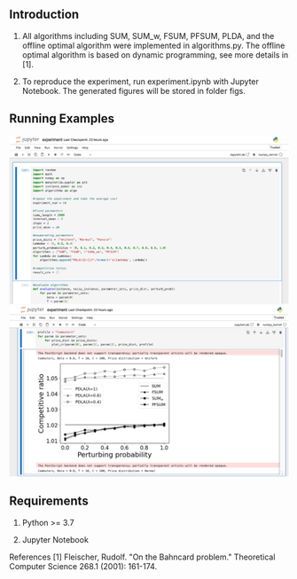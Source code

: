 ## Introduction
1. All algorithms including SUM, SUM_w, FSUM, PFSUM, PLDA, and the offline optimal algorithm were implemented in algorithms.py. The offline optimal algorithm is based on dynamic programming, see more details in [1].

2. To reproduce the experiment, run experiment.ipynb with Jupyter Notebook. The generated figures will be stored in folder figs.

## Running Examples
![](run_case1)
![](run_case2)

## Requirements

1. Python >= 3.7

2. Jupyter Notebook

References
[1] Fleischer, Rudolf. "On the Bahncard problem." Theoretical Computer Science 268.1 (2001): 161-174.
